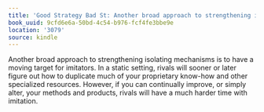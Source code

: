 ```yaml
---
title: 'Good Strategy Bad St: Another broad approach to strengthening isolating mechanisms…'
book_uuid: 9cfd6e6a-50bd-4c54-b976-fcf4fe3bbe9e
location: '3079'
source: kindle
---
```


Another broad approach to strengthening isolating mechanisms is to have a moving target for imitators. In a static setting, rivals will sooner or later figure out how to duplicate much of your proprietary know-how and other specialized resources. However, if you can continually improve, or simply alter, your methods and products, rivals will have a much harder time with imitation.